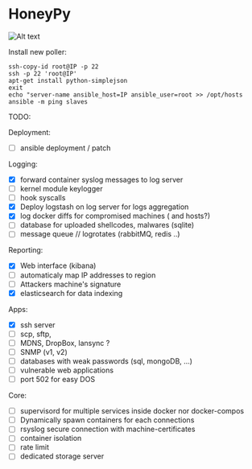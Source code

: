 # HoneyPy
![Alt text](https://static.comicvine.com/uploads/scale_small/11/117763/3094291-mightyherc13807.jpg)

Install new poller:
```shell
ssh-copy-id root@IP -p 22
ssh -p 22 'root@IP'
apt-get install python-simplejson
exit
echo "server-name ansible_host=IP ansible_user=root >> /opt/hosts
ansible -m ping slaves
```
TODO:

Deployment:

- [ ] ansible deployment / patch

Logging:

- [x] forward container syslog messages to log server
- [ ] kernel module keylogger
- [ ] hook syscalls
- [x] Deploy logstash on log server for logs aggregation
- [x] log docker diffs for compromised machines ( and hosts?)
- [ ] database for uploaded shellcodes, malwares (sqlite)
- [ ] message queue // logrotates (rabbitMQ, redis ..)

Reporting:
- [x] Web interface (kibana)
- [ ] automaticaly map IP addresses to region
- [ ] Attackers machine's signature
- [x] elasticsearch for data indexing

Apps:
- [x] ssh server
- [ ] scp, sftp,   
- [ ] MDNS, DropBox, lansync ?
- [ ] SNMP (v1, v2)
- [ ] databases with weak passwords (sql, mongoDB, ...)
- [ ] vulnerable web applications
- [ ] port 502 for easy DOS

Core:
- [ ] supervisord for multiple services inside docker nor docker-compos
- [ ] Dynamically spawn containers for each connections
- [ ] rsyslog secure connection  with machine-certificates
- [ ] container isolation
- [ ] rate limit
- [ ] dedicated storage server
